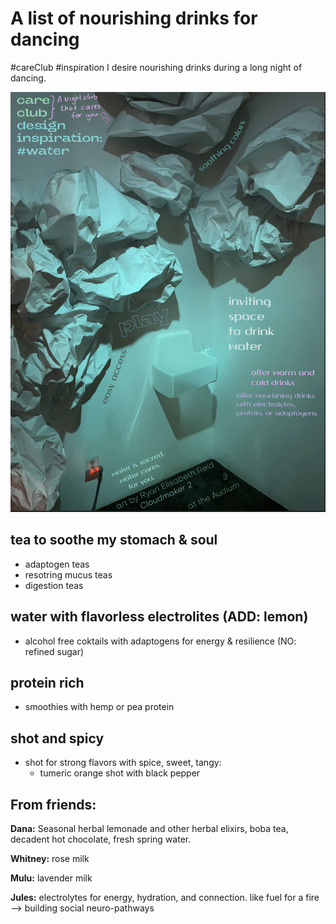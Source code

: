 # A list of nourishing drinks for dancing
#careClub #inspiration
I desire nourishing drinks during a long night of dancing. 

![](../media/cleanshot_2024-03-10-at-10-36-19@2x.png)


## tea to soothe my stomach & soul
   - adaptogen teas
   - resotring mucus teas
   - digestion teas

## water with flavorless electrolites (ADD: lemon)
- alcohol free coktails with adaptogens for energy & resilience (NO: refined sugar)

## protein rich
- smoothies with hemp or pea protein 

## shot and spicy
- shot for strong flavors with spice, sweet, tangy:
    - tumeric orange shot with black pepper

## From friends:

**Dana:** Seasonal herbal lemonade and other herbal elixirs, boba tea, decadent hot chocolate, fresh spring water.

**Whitney:** rose milk

**Mulu:** lavender milk

**Jules:** electrolytes for energy, hydration, and connection. like fuel for a fire --> building social neuro-pathways




